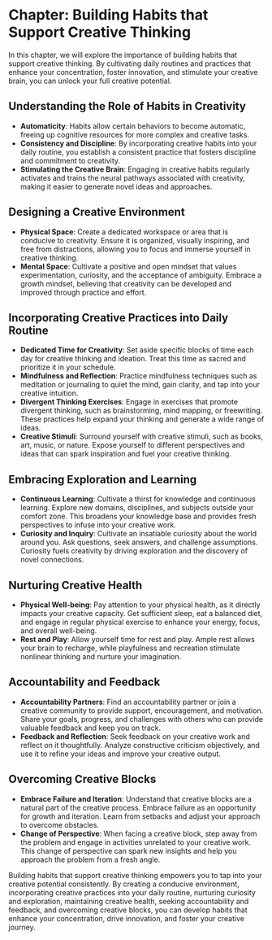 Chapter: Building Habits that Support Creative Thinking
=======================================================

In this chapter, we will explore the importance of building habits that support creative thinking. By cultivating daily routines and practices that enhance your concentration, foster innovation, and stimulate your creative brain, you can unlock your full creative potential.

Understanding the Role of Habits in Creativity
----------------------------------------------

* **Automaticity**: Habits allow certain behaviors to become automatic, freeing up cognitive resources for more complex and creative tasks.
* **Consistency and Discipline**: By incorporating creative habits into your daily routine, you establish a consistent practice that fosters discipline and commitment to creativity.
* **Stimulating the Creative Brain**: Engaging in creative habits regularly activates and trains the neural pathways associated with creativity, making it easier to generate novel ideas and approaches.

Designing a Creative Environment
--------------------------------

* **Physical Space**: Create a dedicated workspace or area that is conducive to creativity. Ensure it is organized, visually inspiring, and free from distractions, allowing you to focus and immerse yourself in creative thinking.
* **Mental Space**: Cultivate a positive and open mindset that values experimentation, curiosity, and the acceptance of ambiguity. Embrace a growth mindset, believing that creativity can be developed and improved through practice and effort.

Incorporating Creative Practices into Daily Routine
---------------------------------------------------

* **Dedicated Time for Creativity**: Set aside specific blocks of time each day for creative thinking and ideation. Treat this time as sacred and prioritize it in your schedule.
* **Mindfulness and Reflection**: Practice mindfulness techniques such as meditation or journaling to quiet the mind, gain clarity, and tap into your creative intuition.
* **Divergent Thinking Exercises**: Engage in exercises that promote divergent thinking, such as brainstorming, mind mapping, or freewriting. These practices help expand your thinking and generate a wide range of ideas.
* **Creative Stimuli**: Surround yourself with creative stimuli, such as books, art, music, or nature. Expose yourself to different perspectives and ideas that can spark inspiration and fuel your creative thinking.

Embracing Exploration and Learning
----------------------------------

* **Continuous Learning**: Cultivate a thirst for knowledge and continuous learning. Explore new domains, disciplines, and subjects outside your comfort zone. This broadens your knowledge base and provides fresh perspectives to infuse into your creative work.
* **Curiosity and Inquiry**: Cultivate an insatiable curiosity about the world around you. Ask questions, seek answers, and challenge assumptions. Curiosity fuels creativity by driving exploration and the discovery of novel connections.

Nurturing Creative Health
-------------------------

* **Physical Well-being**: Pay attention to your physical health, as it directly impacts your creative capacity. Get sufficient sleep, eat a balanced diet, and engage in regular physical exercise to enhance your energy, focus, and overall well-being.
* **Rest and Play**: Allow yourself time for rest and play. Ample rest allows your brain to recharge, while playfulness and recreation stimulate nonlinear thinking and nurture your imagination.

Accountability and Feedback
---------------------------

* **Accountability Partners**: Find an accountability partner or join a creative community to provide support, encouragement, and motivation. Share your goals, progress, and challenges with others who can provide valuable feedback and keep you on track.
* **Feedback and Reflection**: Seek feedback on your creative work and reflect on it thoughtfully. Analyze constructive criticism objectively, and use it to refine your ideas and improve your creative output.

Overcoming Creative Blocks
--------------------------

* **Embrace Failure and Iteration**: Understand that creative blocks are a natural part of the creative process. Embrace failure as an opportunity for growth and iteration. Learn from setbacks and adjust your approach to overcome obstacles.
* **Change of Perspective**: When facing a creative block, step away from the problem and engage in activities unrelated to your creative work. This change of perspective can spark new insights and help you approach the problem from a fresh angle.

Building habits that support creative thinking empowers you to tap into your creative potential consistently. By creating a conducive environment, incorporating creative practices into your daily routine, nurturing curiosity and exploration, maintaining creative health, seeking accountability and feedback, and overcoming creative blocks, you can develop habits that enhance your concentration, drive innovation, and foster your creative journey.

